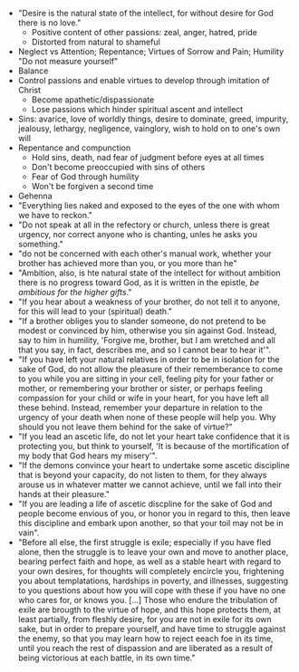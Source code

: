 - "Desire is the natural state of the intellect, for without desire for God there is no love."
    - Positive content of other passions: zeal, anger, hatred, pride
    - Distorted from natural to shameful
- Neglect vs Attention; Repentance; Virtues of Sorrow and Pain; Humility "Do not measure yourself"
- Balance
- Control passions and enable virtues to develop through imitation of Christ
    - Become apathetic/dispassionate
    - Lose passions which hinder spiritual ascent and intellect
- Sins: avarice, love of worldly things, desire to dominate, greed, impurity, jealousy, lethargy, negligence, vainglory, wish to hold on to one's own will
- Repentance and compunction
    - Hold sins, death, nad fear of judgment before eyes at all times
    - Don't become preoccupied with sins of others
    - Fear of God through humility
    - Won't be forgiven a second time
- Gehenna
- "Everything lies naked and exposed to the eyes of the one with whom we have to reckon."
- "Do not speak at all in the refectory or church, unless there is great urgency, nor correct anyone who is chanting, unles he asks you something."
- "do not be concerned with each other's manual work, whether your brother has achieved more than you, or you more than he"
- "Ambition, also, is hte natural state of the intellect for without ambition there is no progress toward God, as it is written in the epistle, _be ambitious for the higher gifts_."
- "If you hear about a weakness of your brother, do not tell it to anyone, for this will lead to your (spiritual) death."
- "If a brother obliges you to slander someone, do not pretend to be modest or convinced by him, otherwise you sin against God. Instead, say to him in humility, 'Forgive me, brother, but I am wretched and all that you say, in fact, describes me, and so I cannot bear to hear it'".
- "If you have left your natural relatives in order to be in isolation for the sake of God, do not allow the pleasure of their rememberance to come to you while you are sitting in your cell, feeling pity for your father or mother, or remembering your brother or sister, or perhaps feeling compassion for your child or wife in your heart, for you have left all these behind. Instead, remember your departure in relation to the urgency of your death when none of these people will help you. Why should you not leave them behind for the sake of virtue?"
- "If you lead an ascetic life, do not let your heart take confidence that it is protecting you, but think to yourself, 'It is because of the mortification of my body that God hears my misery'".
- "If the demons convince your heart to undertake some ascetic discipline that is beyond your capacity, do not listen to them, for they always arouse us in whatever matter we cannot achieve, until we fall into their hands at their pleasure."
- "If you are leading a life of ascetic discpline for the sake of God and people become envious of you, or honor you in regard to this, then leave this discipline and embark upon another, so that your toil may not be in vain".
- "Before all else, the first struggle is exile; especially if you have fled alone, then the struggle is to leave your own and move to another place, bearing perfect faith and hope, as well as a stable heart with regard to your own desires, for thoughts will completely encircle you, frightening you about templatations, hardships in poverty, and illnesses, suggesting to you questions about how you will cope with these if you have no one who cares for, or knows you. [...] Those who endure the tribulation of exile are brougth to the virtue of hope, and this hope protects them, at least partially, from fleshly desire, for you are not in exile for its own sake, but in order to prepare yourself, and have time to struggle against the enemy, so that you may learn how to reject eeach foe in its time, until you reach the rest of dispassion and are liberated as a result of being victorious at each battle, in its own time."